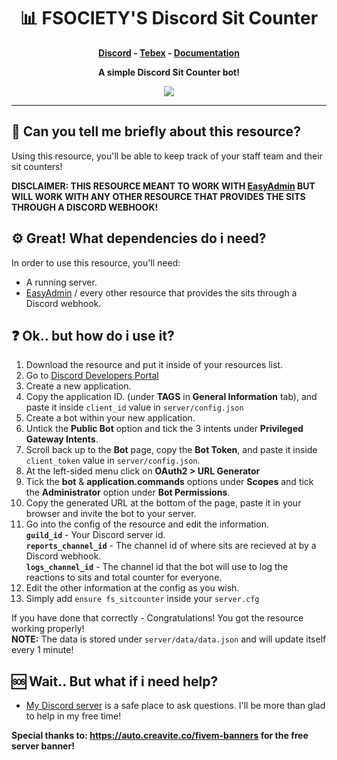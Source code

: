 <h1 align='center'><b>📊 FSOCIETY'S Discord Sit Counter</b></a></h1>

<p align='center'><b><a href='https://discord.gg/fsociety'>Discord</a> - <a href='https://store.fsocietystudios.com/'>Tebex</a> - <a href='https://media.giphy.com/media/z6EG2su1f5jOTourNL/giphy.gif'>Documentation</a></b></h5>
<p align='center'><b>A simple Discord Sit Counter bot!</b></p>

<p align="center">
  <img align='center' src="https://cdn.discordapp.com/attachments/824324172141559848/1105556742215061584/Screenshot_1.png" />
</p>

<hr>

## <b>🤔 Can you tell me briefly about this resource?</b>
Using this resource, you'll be able to keep track of your staff team and their sit counters! <br />

**DISCLAIMER: THIS RESOURCE MEANT TO WORK WITH [EasyAdmin](https://github.com/Blumlaut/EasyAdmin) BUT WILL WORK WITH ANY OTHER RESOURCE THAT PROVIDES THE SITS THROUGH A DISCORD WEBHOOK!**

## <b>⚙️ Great! What dependencies do i need?</b>
In order to use this resource, you'll need:
- A running server.
- [EasyAdmin](https://github.com/Blumlaut/EasyAdmin) / every other resource that provides the sits through a Discord webhook.

## <b>❓ Ok.. but how do i use it?</b>
1. Download the resource and put it inside of your resources list.
2. Go to [Discord Developers Portal](https://discord.com/developers)
3. Create a new application.
4. Copy the application ID. (under **TAGS** in **General Information** tab), and paste it inside `client_id` value in `server/config.json`
5. Create a bot within your new application.
6. Untick the **Public Bot** option and tick the 3 intents under **Privileged Gateway Intents**.
7. Scroll back up to the **Bot** page, copy the **Bot Token**, and paste it inside `client_token` value in `server/config.json`.
8. At the left-sided menu click on **OAuth2 > URL Generator**
9. Tick the **bot** & **application.commands** options under **Scopes** and tick the **Administrator** option under **Bot Permissions**.
10. Copy the generated URL at the bottom of the page, paste it in your browser and invite the bot to your server.
11. Go into the config of the resource and edit the information. <br />
**`guild_id`** - Your Discord server id. <br />
**`reports_channel_id`** - The channel id of where sits are recieved at by a Discord webhook. <br />
**`logs_channel_id`** - The channel id that the bot will use to log the reactions to sits and total counter for everyone.
12. Edit the other information at the config as you wish.
13. Simply add ``ensure fs_sitcounter`` inside your ``server.cfg``

If you have done that correctly - Congratulations! You got the resource working properly! <br />
**NOTE:** The data is stored under `server/data/data.json` and will update itself every 1 minute!

## <b>🆘 Wait.. But what if i need help?</b>
- [My Discord server](https://discord.gg/fsociety) is a safe place to ask questions. I'll be more than glad to help in my free time!

**Special thanks to: https://auto.creavite.co/fivem-banners for the free server banner!**
